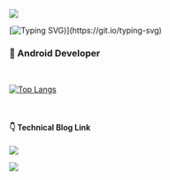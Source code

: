 <img src="https://capsule-render.vercel.app/api?type=waving&color=D3D3D3&height=150&section=header" />

[![Typing SVG](https://readme-typing-svg.demolab.com?font=Rubik&weight=700&size=25&duration=1500&pause=10000&color=204FFF&random=false&width=435&lines=Welcome+to+Oscar+World+!))](https://git.io/typing-svg)

### 📱 Android Developer

<br/>

[![Top Langs](https://github-readme-stats.vercel.app/api/top-langs/?username=Oscar-World)](https://github.com/anuraghazra/github-readme-stats)

<br/>

#### 👇 Technical Blog Link

<a href="https://oscarstory.tistory.com/"><img src="https://img.shields.io/badge/TISTORY-EC4815?style=flat-square&logo=Tistory&logoColor=FFFFFF"/></a>

<img src="https://capsule-render.vercel.app/api?type=waving&color=D3D3D3&height=150&section=footer" />
